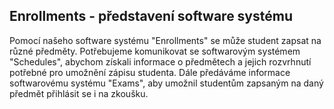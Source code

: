 ## Enrollments - představení software systému
Pomocí našeho software systému "Enrollments" se může student zapsat na různé předměty. Potřebujeme komunikovat se softwarovým systémem "Schedules", abychom získali informace o předmětech a jejich rozvrhnutí potřebné
pro umožnění zápisu studenta. Dále předáváme informace softwarovému systému "Exams", aby umožnil studentům zapsaným na daný předmět přihlásit se i na zkoušku.
